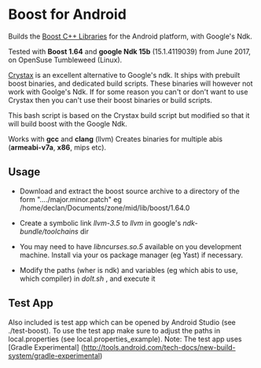 # Boost for Android


Builds the [Boost C++ Libraries](http://www.boost.org/) for the Android platform, with Google's Ndk.

Tested with **Boost 1.64** and **google Ndk 15b**  (15.1.4119039) from June 2017, on OpenSuse Tumbleweed (Linux).

[Crystax](https://www.crystax.net/) is an excellent alternative to Google's ndk. It ships with prebuilt boost binaries, and dedicated build scripts.
These binaries will however not work with Goolge's Ndk. If for some reason you can't or don't want to use Crystax then you can't use their boost binaries or build scripts.

This bash script is based on the Crystax build script but modified so that it will build boost with the Google Ndk.




Works with **gcc** and **clang** (llvm)
Creates binaries for multiple abis (**armeabi-v7a**, **x86**, mips etc).




## Usage

* Download and extract the boost source archive to a directory of the form "..../major.minor.patch" 
  eg /home/declan/Documents/zone/mid/lib/boost/1.64.0

* Create a symbolic link *llvm-3.5* to *llvm* in google's *ndk-bundle/toolchains* dir 

* You may need to have *libncurses.so.5* available on you development machine. Install via your os package manager (eg Yast) if necessary.

* Modify the paths (wher is ndk) and variables (eg which abis to use, which compiler) in *doIt.sh* , and execute it



## Test App 
Also included is test app which can be opened by Android Studio (see ./test-boost).
To use the test app make sure to adjust the paths in local.properties (see local.properties_example).
Note: The test app uses [Gradle Experimental] (http://tools.android.com/tech-docs/new-build-system/gradle-experimental)





